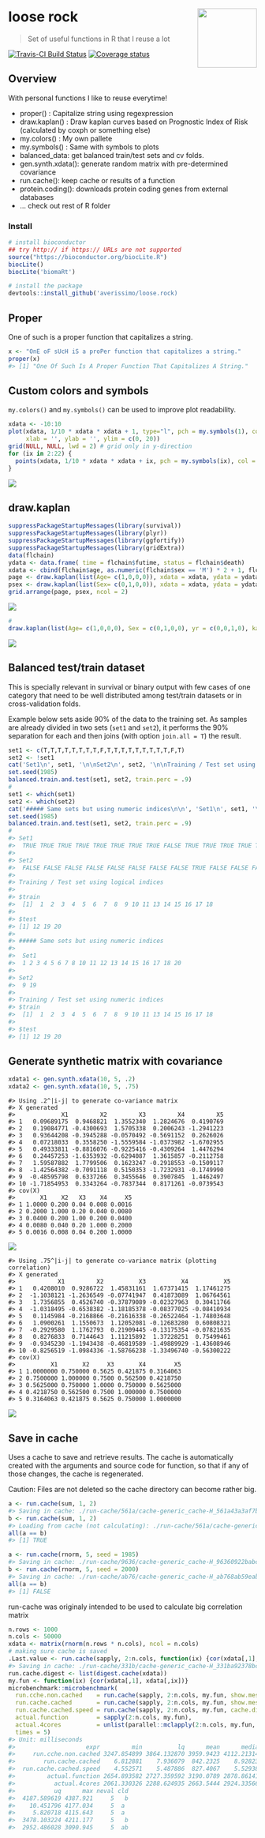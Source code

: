 
<!-- README.md is generated from README.Rmd. Please edit that file -->
loose rock <img src="man/figures/loose.rock_logo.svg" width="120" align="right" />
==================================================================================

> Set of useful functions in R that I reuse a lot

[![Travis-CI Build Status](https://travis-ci.org/averissimo/loose.rock.svg?branch=master)](https://travis-ci.org/averissimo/loose.rock) [![Coverage status](https://codecov.io/gh/averissimo/loose.rock/branch/master/graph/badge.svg)](https://codecov.io/github/averissimo/loose.rock?branch=master)

Overview
--------

With personal functions I like to reuse everytime!

-   proper() : Capitalize string using regexpression
-   draw.kaplan() : Draw kaplan curves based on Prognostic Index of Risk (calculated by coxph or something else)
-   my.colors() : My own pallete
-   my.symbols() : Same with symbols to plots
-   balanced\_data: get balanced train/test sets and cv folds.
-   gen.synth.xdata(): generate random matrix with pre-determined covariance
-   run.cache(): keep cache or results of a function
-   protein.coding(): downloads protein coding genes from external databases
-   ... check out rest of R folder

### Install

``` r
# install bioconductor
## try http:// if https:// URLs are not supported
source("https://bioconductor.org/biocLite.R")
biocLite()
biocLite('biomaRt')

# install the package
devtools::install_github('averissimo/loose.rock)
```

Proper
------

One of such is a proper function that capitalizes a string.

``` r
x <- "OnE oF sUcH iS a proPer function that capitalizes a string."
proper(x)
#> [1] "One Of Such Is A Proper Function That Capitalizes A String."
```

Custom colors and symbols
-------------------------

`my.colors()` and `my.symbols()` can be used to improve plot readability.

``` r
xdata <- -10:10
plot(xdata, 1/10 * xdata * xdata + 1, type="l", pch = my.symbols(1), col = my.colors(1), cex = .9,
     xlab = '', ylab = '', ylim = c(0, 20))
grid(NULL, NULL, lwd = 2) # grid only in y-direction
for (ix in 2:22) {
  points(xdata, 1/10 * xdata * xdata + ix, pch = my.symbols(ix), col = my.colors(ix), cex = .9)
}
```

![](man/figures/README-mycolors-1.png)

draw.kaplan
-----------

``` r
suppressPackageStartupMessages(library(survival))
suppressPackageStartupMessages(library(plyr))
suppressPackageStartupMessages(library(ggfortify))
suppressPackageStartupMessages(library(gridExtra))
data(flchain)
ydata <- data.frame( time = flchain$futime, status = flchain$death)
xdata <- cbind(flchain$age, as.numeric(flchain$sex == 'M') * 2 + 1, flchain$sample.yr, flchain$kappa)
page <- draw.kaplan(list(Age= c(1,0,0,0)), xdata = xdata, ydata = ydata)$plot
psex <- draw.kaplan(list(Sex= c(0,1,0,0)), xdata = xdata, ydata = ydata)$plot
grid.arrange(page, psex, ncol = 2)
```

![](man/figures/README-draw.kaplan-1.png)

``` r
#
draw.kaplan(list(Age= c(1,0,0,0), Sex = c(0,1,0,0), yr = c(0,0,1,0), kappa = c(0,0,0,1)), xdata = xdata, ydata = ydata)$plot
```

![](man/figures/README-draw.kaplan-2.png)

Balanced test/train dataset
---------------------------

This is specially relevant in survival or binary output with few cases of one category that need to be well distributed among test/train datasets or in cross-validation folds.

Example below sets aside 90% of the data to the training set. As samples are already divided in two sets (`set1` and `set2`), it performs the 90% separation for each and then joins (with option `join.all = T`) the result.

``` r
set1 <- c(T,T,T,T,T,T,T,T,F,T,T,T,T,T,T,T,T,T,F,T)
set2 <- !set1
cat('Set1\n', set1, '\n\nSet2\n', set2, '\n\nTraining / Test set using logical indices\n\n')
set.seed(1985)
balanced.train.and.test(set1, set2, train.perc = .9)
#
set1 <- which(set1)
set2 <- which(set2)
cat('##### Same sets but using numeric indices\n\n', 'Set1\n', set1, '\n\nSet2\n', set2, '\n\nTraining / Test set using numeric indices\n')
set.seed(1985)
balanced.train.and.test(set1, set2, train.perc = .9)
#
#> Set1
#>  TRUE TRUE TRUE TRUE TRUE TRUE TRUE TRUE FALSE TRUE TRUE TRUE TRUE TRUE TRUE TRUE TRUE TRUE FALSE TRUE 
#> 
#> Set2
#>  FALSE FALSE FALSE FALSE FALSE FALSE FALSE FALSE TRUE FALSE FALSE FALSE FALSE FALSE FALSE FALSE FALSE FALSE TRUE FALSE 
#> 
#> Training / Test set using logical indices
#> 
#> $train
#>  [1]  1  2  3  4  5  6  7  8  9 10 11 13 14 15 16 17 18
#> 
#> $test
#> [1] 12 19 20
#> 
#> ##### Same sets but using numeric indices
#> 
#>  Set1
#>  1 2 3 4 5 6 7 8 10 11 12 13 14 15 16 17 18 20 
#> 
#> Set2
#>  9 19 
#> 
#> Training / Test set using numeric indices
#> $train
#>  [1]  1  2  3  4  5  6  7  8  9 10 11 13 14 15 16 17 18
#> 
#> $test
#> [1] 12 19 20
```

Generate synthetic matrix with covariance
-----------------------------------------

``` r
xdata1 <- gen.synth.xdata(10, 5, .2)
xdata2 <- gen.synth.xdata(10, 5, .75)
```

    #> Using .2^|i-j| to generate co-variance matrix
    #> X generated
    #>             X1         X2         X3         X4         X5
    #> 1   0.09689175  0.9468821  1.3552340  1.2824676  0.4190769
    #> 2   0.19084771 -0.4300693  1.5705338  0.2006243 -1.2941223
    #> 3   0.93644208 -0.3945288 -0.0570492 -0.5691152  0.2626026
    #> 4   0.07218033  0.3558250 -1.5559584 -1.0373982 -1.6702955
    #> 5   0.49333811 -0.8816076 -0.9225416 -0.4309264  1.4476294
    #> 6   0.24457253 -1.6353932 -0.6294087  1.3615857 -0.2112758
    #> 7   1.59587882  1.7799506  0.1623247 -0.2918553 -0.1509117
    #> 8  -1.42564382 -0.7091118  0.5150353 -1.7232931 -0.1749990
    #> 9  -0.48595798  0.6337266  0.3455646  0.3907845  1.4462497
    #> 10 -1.71854953  0.3343264 -0.7837344  0.8171261 -0.0739543
    #> cov(X)
    #>       X1    X2   X3    X4     X5
    #> 1 1.0000 0.200 0.04 0.008 0.0016
    #> 2 0.2000 1.000 0.20 0.040 0.0080
    #> 3 0.0400 0.200 1.00 0.200 0.0400
    #> 4 0.0080 0.040 0.20 1.000 0.2000
    #> 5 0.0016 0.008 0.04 0.200 1.0000

![](man/figures/README-show.gen.synth-1.png)

    #> Using .75^|i-j| to generate co-variance matrix (plotting correlation)
    #> X generated
    #>            X1         X2          X3          X4          X5
    #> 1   0.4208010  0.9286722  1.45831161  1.67371415  1.17461275
    #> 2  -1.1038121 -1.2636549 -0.07741947  0.41873089  1.06764561
    #> 3   1.7356855  0.4526740 -0.37879089 -0.02327963  0.30411766
    #> 4  -1.0318495 -0.6538382 -1.18185378 -0.08377025 -0.08410934
    #> 5   0.1145984 -0.2168866 -0.21616338 -0.26522464 -1.74803648
    #> 6   1.0900261  1.1550673  1.12052081 -0.12683280  0.60808321
    #> 7  -0.2929580  1.1762793  0.21909445 -0.13175354 -0.07821635
    #> 8   0.8276833  0.7144643  1.11215892  1.37228251  0.75499461
    #> 9  -0.9345230 -1.1943438 -0.46819589 -1.49889929 -1.43608946
    #> 10 -0.8256519 -1.0984336 -1.58766238 -1.33496740 -0.56300222
    #> cov(X)
    #>          X1       X2     X3       X4        X5
    #> 1 1.0000000 0.750000 0.5625 0.421875 0.3164063
    #> 2 0.7500000 1.000000 0.7500 0.562500 0.4218750
    #> 3 0.5625000 0.750000 1.0000 0.750000 0.5625000
    #> 4 0.4218750 0.562500 0.7500 1.000000 0.7500000
    #> 5 0.3164063 0.421875 0.5625 0.750000 1.0000000

![](man/figures/README-show.gen.synth-2.png)

Save in cache
-------------

Uses a cache to save and retrieve results. The cache is automatically created with the arguments and source code for function, so that if any of those changes, the cache is regenerated.

Caution: Files are not deleted so the cache directory can become rather big.

``` r
a <- run.cache(sum, 1, 2)
#> Saving in cache: ./run-cache/561a/cache-generic_cache-H_561a43a3af7b265aed512a7995a46f89c382f78fdba4170e569495892b0076ba.RData
b <- run.cache(sum, 1, 2)
#> Loading from cache (not calculating): ./run-cache/561a/cache-generic_cache-H_561a43a3af7b265aed512a7995a46f89c382f78fdba4170e569495892b0076ba.RData
all(a == b)
#> [1] TRUE
```

``` r
a <- run.cache(rnorm, 5, seed = 1985)
#> Saving in cache: ./run-cache/9636/cache-generic_cache-H_96360922babcb9eeb480fabc9811eab598abaf087c10f3ef49e9093607089531.RData
b <- run.cache(rnorm, 5, seed = 2000)
#> Saving in cache: ./run-cache/ab76/cache-generic_cache-H_ab768ab59eab0e3848e3f5b8c133baaa381eb1e6d5fda439f10847d911b0ace7.RData
all(a == b)
#> [1] FALSE
```

run-cache was originaly intended to be used to calculate big correlation matrix

``` r
n.rows <- 1000
n.cols <- 50000
xdata <- matrix(rnorm(n.rows * n.cols), ncol = n.cols)
# making sure cache is saved
.Last.value <- run.cache(sapply, 2:n.cols, function(ix) {cor(xdata[,1], xdata[,ix])})
#> Saving in cache: ./run-cache/331b/cache-generic_cache-H_331ba92378bc8a0976eb241f477357374fde7020be5bd366cb11cb757304ef33.RData
run.cache.digest <- list(digest.cache(xdata))
my.fun <- function(ix) {cor(xdata[,1], xdata[,ix])}
microbenchmark::microbenchmark(
  run.cche.non.cached    = run.cache(sapply, 2:n.cols, my.fun, show.message = FALSE, force.recalc = T),
  run.cache.cached       = run.cache(sapply, 2:n.cols, my.fun, show.message = FALSE),
  run.cache.cached.speed = run.cache(sapply, 2:n.cols, my.fun, cache.digest = run.cache.digest, show.message = FALSE),
  actual.function        = sapply(2:n.cols, my.fun), 
  actual.4cores          = unlist(parallel::mclapply(2:n.cols, my.fun, mc.cores = 4)),
  times = 5)
#> Unit: milliseconds
#>                    expr         min          lq      mean      median
#>     run.cche.non.cached 3247.854899 3864.132870 3959.9423 4112.213145
#>        run.cache.cached    6.812881    7.936079  842.2325    8.928230
#>  run.cache.cached.speed    4.552571    5.487886  827.4067    5.529389
#>         actual.function 2654.893582 2727.359592 3190.0789 2878.861414
#>           actual.4cores 2061.330326 2288.624935 2663.5444 2924.335660
#>           uq      max neval cld
#>  4187.589619 4387.921     5   b
#>    10.451796 4177.034     5  a 
#>     5.820718 4115.643     5  a 
#>  3478.103224 4211.177     5   b
#>  2952.486028 3090.945     5  ab
```
